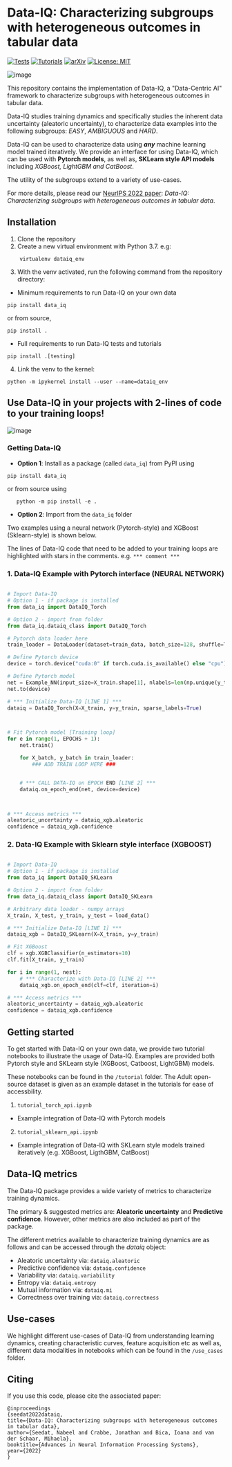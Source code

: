 # Data-IQ: Characterizing subgroups with heterogeneous outcomes in tabular data

[![Tests](https://github.com/vanderschaarlab/Data-IQ/actions/workflows/test.yml/badge.svg)](https://github.com/vanderschaarlab/Data-IQ/actions/workflows/test.yml)
[![Tutorials](https://github.com/vanderschaarlab/Data-IQ/actions/workflows/test_tutorials.yml/badge.svg)](https://github.com/vanderschaarlab/Data-IQ/actions/workflows/test_tutorials.yml)
[![arXiv](https://img.shields.io/badge/arXiv-2210.13043-b31b1b.svg)](https://arxiv.org/abs/2210.13043)
[![License: MIT](https://img.shields.io/badge/License-MIT-blue.svg)](https://github.com/vanderschaarlab/Data-IQ/blob/main/LICENSE)

![image](pipeline.png "Data-IQ pipeline")

This repository contains the implementation of Data-IQ, a "Data-Centric AI" framework to characterize subgroups with heterogeneous outcomes in tabular data.

Data-IQ studies training dynamics and specifically studies the inherent data uncertainty (aleatoric uncertainty), to characterize data examples into the following subgroups: *EASY*, *AMBIGUOUS* and *HARD*.

Data-IQ can be used to characterize data using ***any*** machine learning model trained iteratively. We provide an interface for using Data-IQ, which can be used with **Pytorch models**, as well as, **SKLearn style API models** including *XGBoost, LightGBM and CatBoost*.

The utility of the subgroups extend to a variety of use-cases.

For more details, please read our [NeurIPS 2022 paper](https://arxiv.org/abs/2210.13043): *Data-IQ: Characterizing subgroups with heterogeneous outcomes in tabular data*.

## Installation
1. Clone the repository
2. Create a new virtual environment with Python 3.7. e.g:
```shell
    virtualenv dataiq_env
```
3. With the venv activated, run the following command from the repository directory:

- Minimum requirements to run Data-IQ on your own data
 ```shell
pip install data_iq
 ```
or from source,
 ```shell
pip install .
 ```

- Full requirements to run Data-IQ tests and tutorials
 ```shell
pip install .[testing]
 ```

4. Link the venv to the kernel:
  ```shell
 python -m ipykernel install --user --name=dataiq_env
 ```

## Use Data-IQ in your projects with 2-lines of code to your training loops!

![image](overview.png "Overview of Data-IQ: From training dynamics to Data-IQ characteterization")

### Getting Data-IQ

* **Option 1**: Install as a package (called ``data_iq``) from PyPI using
 ```shell
pip install data_iq
 ```
 or from source using
 ```shell
    python -m pip install -e .
 ```

* **Option 2**: Import from the ``data_iq`` folder

Two examples using a neural network (Pytorch-style) and XGBoost (Sklearn-style) is shown below.

The lines of Data-IQ code that need to be added to your training loops are highlighted with stars in the comments. e.g. ``*** comment ***``

### 1. Data-IQ Example with Pytorch interface (NEURAL NETWORK)
```python

# Import Data-IQ
# Option 1 - if package is installed
from data_iq import DataIQ_Torch

# Option 2 - import from folder
from data_iq.dataiq_class import DataIQ_Torch

# Pytorch data loader here
train_loader = DataLoader(dataset=train_data, batch_size=128, shuffle=True)

# Define Pytorch device
device = torch.device("cuda:0" if torch.cuda.is_available() else "cpu")

# Define Pytorch model
net = Example_NN(input_size=X_train.shape[1], nlabels=len(np.unique(y_train)))
net.to(device)

# *** Initialize Data-IQ [LINE 1] ***
dataiq = DataIQ_Torch(X=X_train, y=y_train, sparse_labels=True)



# Fit Pytorch model [Training loop]
for e in range(1, EPOCHS + 1):
    net.train()

    for X_batch, y_batch in train_loader:
        ### ADD TRAIN LOOP HERE ###


    # *** CALL DATA-IQ on EPOCH END [LINE 2] ***
    dataiq.on_epoch_end(net, device=device)



# *** Access metrics ***
aleatoric_uncertainty = dataiq_xgb.aleatoric
confidence = dataiq_xgb.confidence


```

### 2. Data-IQ Example with Sklearn style interface (XGBOOST)
```python

# Import Data-IQ
# Option 1 - if package is installed
from data_iq import DataIQ_SKLearn

# Option 2 - import from folder
from data_iq.dataiq_class import DataIQ_SKLearn

# Arbitrary data loader - numpy arrays
X_train, X_test, y_train, y_test = load_data()

# *** Initialize Data-IQ [LINE 1] ***
dataiq_xgb = DataIQ_SKLearn(X=X_train, y=y_train)

# Fit XGBoost
clf = xgb.XGBClassifier(n_estimators=10)
clf.fit(X_train, y_train)

for i in range(1, nest):
    # *** Characterize with Data-IQ [LINE 2] ***
    dataiq_xgb.on_epoch_end(clf=clf, iteration=i)

# *** Access metrics ***
aleatoric_uncertainty = dataiq_xgb.aleatoric
confidence = dataiq_xgb.confidence
```

## Getting started

To get started with Data-IQ on your own data, we provide two tutorial notebooks to illustrate the usage of Data-IQ. Examples are provided both Pytorch style and SKLearn style (XGBoost, Catboost, LightGBM) models.

These notebooks can be found in the ``/tutorial`` folder. The Adult open-source dataset is given as an example dataset in the tutorials for ease of accessbility.

1. ``tutorial_torch_api.ipynb``

 - Example integration of Data-IQ with Pytorch models

2. ``tutorial_sklearn_api.ipynb``

- Example integration of Data-IQ with SKLearn style models trained iteratively (e.g. XGBoost, LigthGBM, CatBoost)


## Data-IQ metrics
The Data-IQ package provides a wide variety of metrics to characterize training dynamics.

The primary & suggested metrics are: **Aleatoric uncertainty** and **Predictive confidence**. However, other metrics are also included as part of the package.

The different metrics available to characterize training dynamics are as follows and can be accessed through the *dataiq* object:

- Aleatoric uncertainty via: `dataiq.aleatoric`
- Predictive confidence via: `dataiq.confidence`
- Variability via: `dataiq.variability`
- Entropy via: `dataiq.entropy`
- Mutual information via: `dataiq.mi`
- Correctness over training via: `dataiq.correctness`


## Use-cases

We highlight different use-cases of Data-IQ from understanding learning dynamics, creating characteristic curves, feature acquisition etc as well as, different data modalities in notebooks which can be found in the ``/use_cases`` folder.


## Citing

If you use this code, please cite the associated paper:

```
@inproceedings
{seedat2022dataiq,
title={Data-IQ: Characterizing subgroups with heterogeneous outcomes in tabular data},
author={Seedat, Nabeel and Crabbe, Jonathan and Bica, Ioana and van der Schaar, Mihaela},
booktitle={Advances in Neural Information Processing Systems},
year={2022}
}
```
